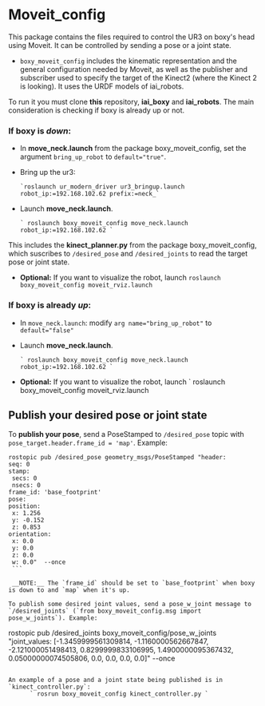 # Moveit_config

This package contains the files required to control the UR3 on boxy's head using Moveit. It can be controlled by sending a pose or a joint state.

- `boxy_moveit_config` includes the kinematic representation and the general configuration needed by Moveit, as well as the publisher and subscriber used to specify the target of the Kinect2 (where the Kinect 2 is looking). It uses the URDF models of iai_robots.

To run it you must clone __this__ repository, __iai_boxy__ and __iai_robots__. The main consideration is checking if boxy is already up or not.

### If boxy is *down*:
  - In __move_neck.launch__ from the package boxy_moveit_config, set the argument `bring_up_robot` to `default="true"`.
  - Bring up the ur3:

        `roslaunch ur_modern_driver ur3_bringup.launch  robot_ip:=192.168.102.62 prefix:=neck_`

  - Launch __move_neck.launch__.
  
        ` roslaunch boxy_moveit_config move_neck.launch robot_ip:=192.168.102.62 `

  This includes the __kinect_planner.py__ from the package boxy_moveit_config, which suscribes to `/desired_pose` and `/desired_joints` to read the target pose or joint state.
  
  - __Optional:__ If you want to visualize the robot, launch 
        ` roslaunch boxy_moveit_config moveit_rviz.launch `

### If boxy is already *up*:
  - In `move_neck.launch`: modify `arg name="bring_up_robot"` to `default="false"`
  - Launch __move_neck.launch__.
  
        ` roslaunch boxy_moveit_config move_neck.launch robot_ip:=192.168.102.62 `

  - __Optional:__ If you want to visualize the robot, launch 
        ` roslaunch boxy_moveit_config moveit_rviz.launch 


## Publish your desired pose or joint state

To __publish your pose__, send a PoseStamped to `/desired_pose` topic with `pose_target.header.frame_id = 'map'`. 
Example: 

   ```
  rostopic pub /desired_pose geometry_msgs/PoseStamped "header:
  seq: 0
  stamp:
    secs: 0
    nsecs: 0
  frame_id: 'base_footprint'
pose:
  position:
    x: 1.256
    y: -0.152
    z: 0.853
  orientation:
    x: 0.0
    y: 0.0
    z: 0.0
    w: 0.0"  --once
    ```
    
    __NOTE:__ The `frame_id` should be set to `base_footprint` when boxy is down to and `map` when it's up.
    
To publish some desired joint values, send a pose_w_joint message to `/desired_joints` (`from boxy_moveit_config.msg import pose_w_joints`). Example:

  ```
  rostopic pub /desired_joints boxy_moveit_config/pose_w_joints "joint_values:
 [-1.3459999561309814, -1.1160000562667847, -2.121000051498413, 0.8299999833106995, 1.4900000095367432, 0.05000000074505806, 0.0, 0.0, 0.0, 0.0]" --once
  ```
  
An example of a pose and a joint state being published is in `kinect_controller.py`:
        ` rosrun boxy_moveit_config kinect_controller.py `



